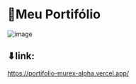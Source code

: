 # 👾Meu Portifólio
![image](https://github.com/user-attachments/assets/e66a2c74-59f6-440d-9774-c094c875f732)
## ⬇︎link: 
https://portifolio-murex-alpha.vercel.app/

